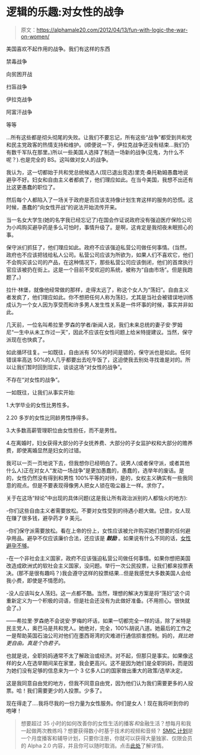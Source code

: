 # 逻辑的乐趣:对女性的战争

> 原文：<https://alphamale20.com/2012/04/13/fun-with-logic-the-war-on-women/>

美国喜欢不起作用的战争。我们有这样的东西

禁毒战争

向贫困开战

扫盲战争

伊拉克战争

阿富汗战争

等等

...所有这些都是彻头彻尾的失败。让我们不要忘记，所有这些“战争”都受到共和党和民主党政客的热情支持和维护。(顺便说一下，伊拉克战争还没有结束...我们仍有数千军队在那里。)所以一些美国人选择了制造一场新的战争(见鬼，为什么不呢？).也是完全的 BS。这叫做对女人的战争。

我认为，这一切都始于共和党总统候选人(现已退出竞选)里克·桑托勒姆愚蠢地说避孕不好。妇女和自由主义者都疯了，他们理应如此。在当今美国，我想不出还有比这更愚蠢的职位了。

然后每个人都陷入了一场关于政府是否应该支持像计划生育这样的服务的恐慌。这时候，愚蠢的“向女性开战”的说法开始流传开来。

当一名女大学生(她的名字我已经忘记了)在国会作证说政府没有强迫医疗保险公司为小鸡购买避孕药是多么可怕时，事情升级了。是啊，这肯定是我彻夜未眠担心的事。

保守派们抓狂了，他们理应如此。政府不应该强迫私营公司做任何事情。(当然，政府也不应该把钱给私人公司。私营公司应该为所欲为，如果人们不喜欢它，他们不会购买该公司的产品，在这种情况下，那些私营公司应该倒闭，他们的首席执行官应该被扔在街上。这是一个目前不受欢迎的系统，被称为“自由市场”。但是我跑题了。)

拉什·林堡，就像他经常做的那样，走得太远了，称这个女人为“荡妇”。自由主义者发疯了，他们理应如此。你不想把任何人称为荡妇，尤其是当社会被错误地训练成认为一个女人因为享受而和许多男人发生性关系是一件坏事的时候，事实并非如此。

几天前，一位名叫希拉里·罗森的学者/新闻人说，我们未来总统的妻子安·罗姆尼“一生中从未工作过一天”，因此不应该在女性问题上给米特提建议。当然，保守派现在也快疯了。

如此循环往复。一如既往，自由派有 50%的时间是错的，保守派也是如此。任何错误率高达 50%的人几乎都要出去吃午饭了，这迫使我去别处寻找谁是对的。所以让我们暂时回到现实，谈谈这场“对女性的战争”。

不存在“对女性的战争”。

一如既往，让我们从事实开始:

1.大学毕业的女性比男性多。

2.20 多岁的女性比同龄男性挣得多。

3.大多数高薪管理职位由女性担任，而不是男性。

4.在离婚时，妇女获得大部分的子女抚养费、大部分的子女监护权和大部分的赡养费，即使离婚显然是妇女的过错。

我可以一页一页地说下去，但我想你已经明白了。说男人(或者保守派，或者其他什么人)正在对女人“发动一场战争”是更加愚蠢的，愚蠢的，选举年的废话。是的，女性仍然没有得到和男性 100%平等的对待，是的，女权主义确实有一些我同意的观点。但是不要表现得像男人把女人锁在吸尘器上一样。求你了。

关于在这场“辩论”中出现的具体问题(这是我让所有政治派别的人都恼火的地方):

-你们这些自由主义者需要放松。不要对女性受到的待遇小题大做。记住，女人现在赚了很多钱，避孕药才 9 美元。

-你们保守派需要放松。看在上帝的份上，女性应该被允许购买她们想要的任何避孕用品。避孕不仅应该廉价合法，还应该是 ***鼓励*** 。如果说有什么不同的话，[女性避孕不够](http://www.blackdragon-blog.com/2011/08/12/why-teens-have-babies/ "Why Teens Have Babies")。

-在一个非社会主义国家，政府不应该强迫私营公司做任何事情。如果你想把美国改造成欧洲式的软社会主义国家，没问题。举行一次公民投票，让我们都来投票表决。(那不是很有趣吗？)我会遵守这样的投票结果...但是我感觉大多数美国人会给我小费，即使是不情愿的。

-没人应该叫女人荡妇。这一点都不酷。当然，理想的解决方案是将“荡妇”这个词重新定义为一个积极的词语，但是社会还没有为此做好准备。(不用担心。很快就会了。)

——希拉里·罗森绝不会说安·罗梅的坏话，如果一切都完全一样的话，除了米特是民主党人，奥巴马是共和党人。她绝对，完全，100%胡说八道。她最后的工作之一是帮助英国石油公司对他们在墨西哥湾的灾难进行通信损害控制。妈的，*我比她更自由。真是个伪君子。*

也就是说，全职妈妈通常不太了解政治或经济。对不起，但那只是事实。如果像这样的女人在选举期间呆在家里，我会更高兴。这不是因为她们是全职妈妈，而是因为她们没有足够的信息来为一个 3 亿多人口的国家做出重大的政策/选举决定。

这是我同意自由党的地方，但我不同意自由党，因为他们认为我们需要更多的人投票。哈！我们需要更少的人投票。少多了。

现在得走了....我将尽我的一份力量为女性服务。你们是女人！现在我将听到你的咆哮！

> 想要超过 35 小时的如何改善你的女性生活的播客*和*金融生活？想每月和我一起做两次教练吗？想要获得数小时基于技术的视频和音频？ [SMIC 计划](https://alphamale20.kartra.com/page/vIL17)是一个月度播客和辅导计划，只要你注册，你就可以获得大量独家、仅限会员的 Alpha 2.0 内容，并且你可以随时取消。点击[此处](https://alphamale20.kartra.com/page/vIL17)了解详情。
> 
> 